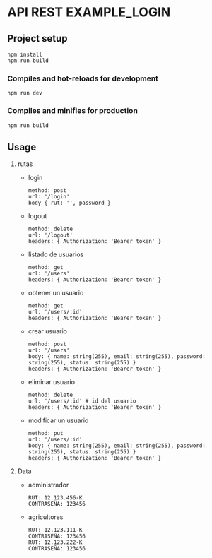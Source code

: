 # API REST EXAMPLE_LOGIN

## Project setup
```
npm install
npm run build

```

### Compiles and hot-reloads for development
```
npm run dev
```

### Compiles and minifies for production
```
npm run build
```
## Usage

1. rutas

    - login 
        ```
        method: post
        url: '/login'  
        body { rut: '', password }
        ```

    - logout
        ```
        method: delete
        url: '/logout'
        headers: { Authorization: 'Bearer token' }
        ```

    - listado de usuarios
        ```
        method: get
        url: '/users'
        headers: { Authorization: 'Bearer token' }
        ```

    - obtener un usuario
        ```
        method: get
        url: '/users/:id'
        headers: { Authorization: 'Bearer token' }
        ```

    - crear usuario
        ```
        method: post
        url: '/users'
        body: { name: string(255), email: string(255), password: string(255), status: string(255) }
        headers: { Authorization: 'Bearer token' }
        ```

    - eliminar usuario
        ```
        method: delete
        url: '/users/:id' # id del usuario 
        headers: { Authorization: 'Bearer token' }
        ```

    - modificar un usuario
        ```
        method: put
        url: '/users/:id'
        body: { name: string(255), email: string(255), password: string(255), status: string(255) }
        headers: { Authorization: 'Bearer token' }
        ```

2. Data
    - administrador 
        ```
        RUT: 12.123.456-K
        CONTRASEÑA: 123456  
        ```
    - agricultores 
        ```
        RUT: 12.123.111-K
        CONTRASEÑA: 123456
        RUT: 12.123.222-K
        CONTRASEÑA: 123456
        ```